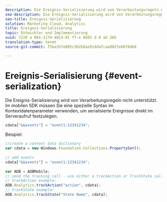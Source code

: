 ```yaml
---
description: Die Ereignis-Serialisierung wird von Verarbeitungsregeln nicht unterstützt. Im Mobile-SDK müssen Sie eine spezielle Syntax innerhalb des Kontextdatenparameters verwenden, um serialisierte Ereignisse direkt beim Server-Aufruf festzulegen.
seo-description: Die Ereignis-Serialisierung wird von Verarbeitungsregeln nicht unterstützt. Im Mobile-SDK müssen Sie eine spezielle Syntax innerhalb des Kontextdatenparameters verwenden, um serialisierte Ereignisse direkt beim Server-Aufruf festzulegen.
seo-title: Ereignis-Serialisierung
solution: Marketing Cloud, Analytics
title: Ereignis-Serialisierung
topic: Entwickler und Implementierung
uuid: 7220 a 001-1174-4013-91 ff-e 8603 d 8 ab 265
translation-type: tm+mt
source-git-commit: f5ba33fe805c502b8ae91ddafcaa0b57e68704b8

---
```



# Ereignis-Serialisierung {#event-serialization}

Die Ereignis-Serialisierung wird von Verarbeitungsregeln nicht unterstützt. Im mobilen SDK müssen Sie eine spezielle Syntax im Kontextdatenparameter verwenden, um serialisierte Ereignisse direkt im Serveraufruf festzulegen.

```js
cdata["&&events"] = "event1:12341234";
```

Beispiel:

```js
//create a context data dictionary 
var cdata = new Windows.Foundation.Collections.PropertySet(); 
 
// add events 
cdata["&&events"] = "event1:12341234"; 
 
var ADB = ADBMobile; 
// send the tracking call - use either a trackAction or TrackState call. 
// trackAction example: 
ADB.Analytics.trackAction("action", cdata); 
// trackState example: 
ADB.Analytics.trackState("State Name", cdata);
```

